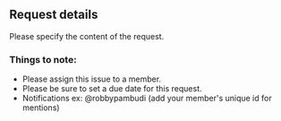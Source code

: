 ## Request details

Please specify the content of the request.

### Things to note:

- Please assign this issue to a member.
- Please be sure to set a due date for this request.
- Notifications ex: @robbypambudi (add your member's unique id for mentions)

